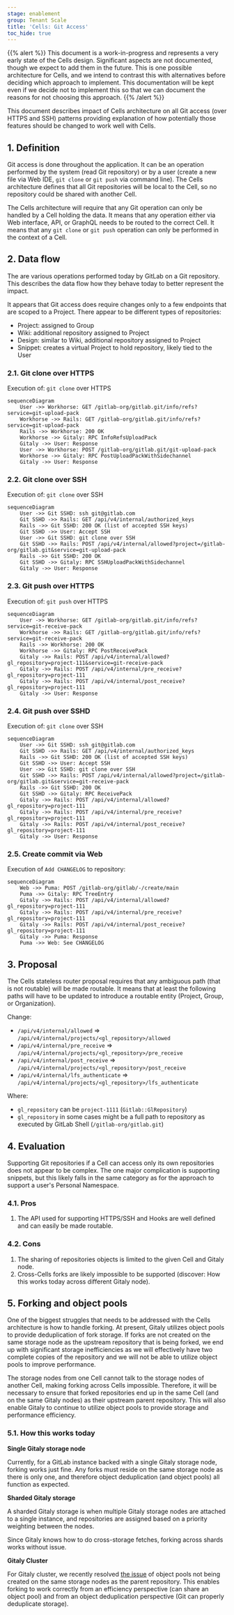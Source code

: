 ```yaml
---
stage: enablement
group: Tenant Scale
title: 'Cells: Git Access'
toc_hide: true
---
```


{{% alert %}}
This document is a work-in-progress and represents a very early state of the
Cells design. Significant aspects are not documented, though we expect to add
them in the future. This is one possible architecture for Cells, and we intend to
contrast this with alternatives before deciding which approach to implement.
This documentation will be kept even if we decide not to implement this so that
we can document the reasons for not choosing this approach.
{{% /alert %}}

This document describes impact of Cells architecture on all Git access (over HTTPS and SSH) patterns providing explanation of how potentially those features should be changed to work well with Cells.

## 1. Definition

Git access is done throughout the application.
It can be an operation performed by the system (read Git repository) or by a user (create a new file via Web IDE, `git clone` or `git push` via command line).
The Cells architecture defines that all Git repositories will be local to the Cell, so no repository could be shared with another Cell.

The Cells architecture will require that any Git operation can only be handled by a Cell holding the data.
It means that any operation either via Web interface, API, or GraphQL needs to be routed to the correct Cell.
It means that any `git clone` or `git push` operation can only be performed in the context of a Cell.

## 2. Data flow

The are various operations performed today by GitLab on a Git repository.
This describes the data flow how they behave today to better represent the impact.

It appears that Git access does require changes only to a few endpoints that are scoped to a Project.
There appear to be different types of repositories:

- Project: assigned to Group
- Wiki: additional repository assigned to Project
- Design: similar to Wiki, additional repository assigned to Project
- Snippet: creates a virtual Project to hold repository, likely tied to the User

### 2.1. Git clone over HTTPS

Execution of: `git clone` over HTTPS

```mermaid
sequenceDiagram
    User ->> Workhorse: GET /gitlab-org/gitlab.git/info/refs?service=git-upload-pack
    Workhorse ->> Rails: GET /gitlab-org/gitlab.git/info/refs?service=git-upload-pack
    Rails ->> Workhorse: 200 OK
    Workhorse ->> Gitaly: RPC InfoRefsUploadPack
    Gitaly ->> User: Response
    User ->> Workhorse: POST /gitlab-org/gitlab.git/git-upload-pack
    Workhorse ->> Gitaly: RPC PostUploadPackWithSidechannel
    Gitaly ->> User: Response
```

### 2.2. Git clone over SSH

Execution of: `git clone` over SSH

```mermaid
sequenceDiagram
    User ->> Git SSHD: ssh git@gitlab.com
    Git SSHD ->> Rails: GET /api/v4/internal/authorized_keys
    Rails ->> Git SSHD: 200 OK (list of accepted SSH keys)
    Git SSHD ->> User: Accept SSH
    User ->> Git SSHD: git clone over SSH
    Git SSHD ->> Rails: POST /api/v4/internal/allowed?project=/gitlab-org/gitlab.git&service=git-upload-pack
    Rails ->> Git SSHD: 200 OK
    Git SSHD ->> Gitaly: RPC SSHUploadPackWithSidechannel
    Gitaly ->> User: Response
```

### 2.3. Git push over HTTPS

Execution of: `git push` over HTTPS

```mermaid
sequenceDiagram
    User ->> Workhorse: GET /gitlab-org/gitlab.git/info/refs?service=git-receive-pack
    Workhorse ->> Rails: GET /gitlab-org/gitlab.git/info/refs?service=git-receive-pack
    Rails ->> Workhorse: 200 OK
    Workhorse ->> Gitaly: RPC PostReceivePack
    Gitaly ->> Rails: POST /api/v4/internal/allowed?gl_repository=project-111&service=git-receive-pack
    Gitaly ->> Rails: POST /api/v4/internal/pre_receive?gl_repository=project-111
    Gitaly ->> Rails: POST /api/v4/internal/post_receive?gl_repository=project-111
    Gitaly ->> User: Response
```

### 2.4. Git push over SSHD

Execution of: `git clone` over SSH

```mermaid
sequenceDiagram
    User ->> Git SSHD: ssh git@gitlab.com
    Git SSHD ->> Rails: GET /api/v4/internal/authorized_keys
    Rails ->> Git SSHD: 200 OK (list of accepted SSH keys)
    Git SSHD ->> User: Accept SSH
    User ->> Git SSHD: git clone over SSH
    Git SSHD ->> Rails: POST /api/v4/internal/allowed?project=/gitlab-org/gitlab.git&service=git-receive-pack
    Rails ->> Git SSHD: 200 OK
    Git SSHD ->> Gitaly: RPC ReceivePack
    Gitaly ->> Rails: POST /api/v4/internal/allowed?gl_repository=project-111
    Gitaly ->> Rails: POST /api/v4/internal/pre_receive?gl_repository=project-111
    Gitaly ->> Rails: POST /api/v4/internal/post_receive?gl_repository=project-111
    Gitaly ->> User: Response
```

### 2.5. Create commit via Web

Execution of `Add CHANGELOG` to repository:

```mermaid
sequenceDiagram
    Web ->> Puma: POST /gitlab-org/gitlab/-/create/main
    Puma ->> Gitaly: RPC TreeEntry
    Gitaly ->> Rails: POST /api/v4/internal/allowed?gl_repository=project-111
    Gitaly ->> Rails: POST /api/v4/internal/pre_receive?gl_repository=project-111
    Gitaly ->> Rails: POST /api/v4/internal/post_receive?gl_repository=project-111
    Gitaly ->> Puma: Response
    Puma ->> Web: See CHANGELOG
```

## 3. Proposal

The Cells stateless router proposal requires that any ambiguous path (that is not routable) will be made routable.
It means that at least the following paths will have to be updated to introduce a routable entity (Project, Group, or Organization).

Change:

- `/api/v4/internal/allowed` => `/api/v4/internal/projects/<gl_repository>/allowed`
- `/api/v4/internal/pre_receive` => `/api/v4/internal/projects/<gl_repository>/pre_receive`
- `/api/v4/internal/post_receive` => `/api/v4/internal/projects/<gl_repository>/post_receive`
- `/api/v4/internal/lfs_authenticate` => `/api/v4/internal/projects/<gl_repository>/lfs_authenticate`

Where:

- `gl_repository` can be `project-1111` (`Gitlab::GlRepository`)
- `gl_repository` in some cases might be a full path to repository as executed by GitLab Shell (`/gitlab-org/gitlab.git`)

## 4. Evaluation

Supporting Git repositories if a Cell can access only its own repositories does not appear to be complex.
The one major complication is supporting snippets, but this likely falls in the same category as for the approach to support a user's Personal Namespace.

### 4.1. Pros

1. The API used for supporting HTTPS/SSH and Hooks are well defined and can easily be made routable.

### 4.2. Cons

1. The sharing of repositories objects is limited to the given Cell and Gitaly node.
1. Cross-Cells forks are likely impossible to be supported (discover: How this works today across different Gitaly node).

## 5. Forking and object pools

One of the biggest struggles that needs to be addressed with the Cells architecture is how to handle forking. At present, Gitaly utilizes object pools to provide deduplication of fork storage. If forks are not created on the same storage node as the upstream repository that is being forked, we end up with significant storage inefficiencies as we will effectively have two complete copies of the repository and we will not be able to utilize object pools to improve performance.

The storage nodes from one Cell cannot talk to the storage nodes of another Cell, making forking across Cells impossible. Therefore, it will be necessary to ensure that forked repositories end up in the same Cell (and on the same Gitaly nodes) as their upstream parent repository. This will also enable Gitaly to continue to utilize object pools to provide storage and performance efficiency.

### 5.1. How this works today

**Single Gitaly storage node**

Currently, for a GitLab instance backed with a single Gitaly storage node, forking works just fine.
Any forks must reside on the same storage node as there is only one, and therefore object deduplication (and object pools) all function as expected.

**Sharded Gitaly storage**

A sharded Gitaly storage is when multiple Gitaly storage nodes are attached to a single instance, and repositories are assigned based on a priority weighting between the nodes.

Since Gitaly knows how to do cross-storage fetches, forking across shards works without issue.

**Gitaly Cluster**

For Gitaly cluster, we recently resolved [the issue](https://gitlab.com/gitlab-org/gitaly/-/issues/5094) of object pools not being created on the same storage nodes as the parent repository. This enables forking to work correctly from an efficiency perspective (can share an object pool) and from an object deduplication perspective (Git can properly deduplicate storage).
